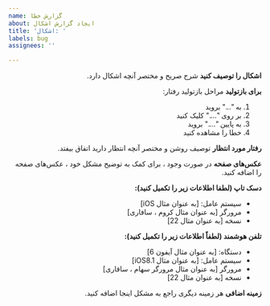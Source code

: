 ```yaml
---
name: گزارش خطا
about: ایجاد گزارش اشکال
title: 'اشکال: '
labels: bug
assignees: ''

---
```


<div dir="rtl">


**اشکال را توصیف کنید**
شرح صریح و مختصر آنچه اشکال دارد.

**برای بازتولید**
مراحل بازتولید رفتار:
1. به "..." بروید
2. بر روی "...." کلیک کنید
3. به پایین "...." بروید
4. خطا را مشاهده کنید

**رفتار مورد انتظار**
توصیف روشن و مختصر آنچه انتظار دارید اتفاق بیفتد.

**عکس‌های صفحه**
در صورت وجود ، برای کمک به توضیح مشکل خود ، عکس‌های صفحه را اضافه کنید.

**دسک تاپ (لطفا اطلاعات زیر را تکمیل کنید):**
  - سیستم عامل: [به عنوان مثال iOS]
  - مرورگر [به عنوان مثال کروم ، سافاری]
  - نسخه [به عنوان مثال 22]

**تلفن هوشمند (لطفاً اطلاعات زیر را تکمیل کنید):**
  - دستگاه: [به عنوان مثال آیفون 6]
  - سیستم عامل: [به عنوان مثال iOS8.1]
  - مرورگر [به عنوان مثال مرورگر سهام ، سافاری]
  - نسخه [به عنوان مثال 22]

**زمینه اضافی**
هر زمینه دیگری راجع به مشکل اینجا اضافه کنید.
